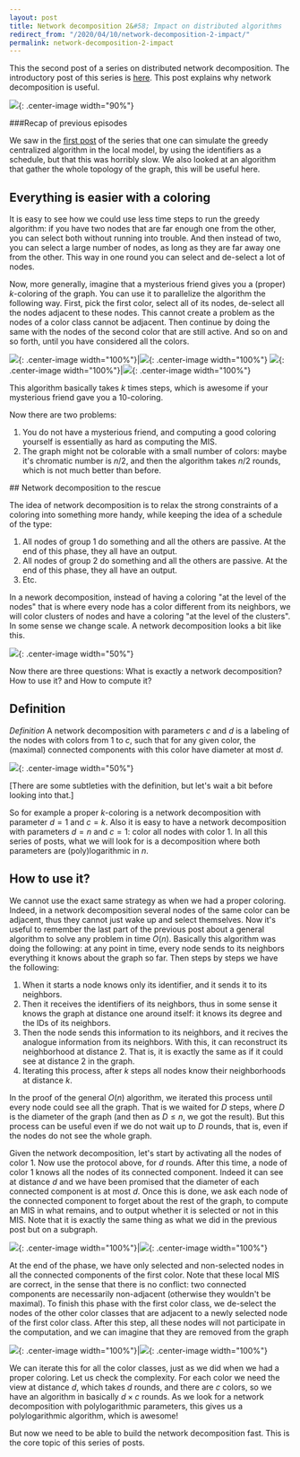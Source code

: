 ```yaml
---
layout: post
title: Network decomposition 2&#58; Impact on distributed algorithms
redirect_from: "/2020/04/10/network-decomposition-2-impact/"
permalink: network-decomposition-2-impact
---
```


This the second post of a series on distributed network decomposition. 
The introductory post of this series is 
[here](https://discrete-notes.github.io/network-decomposition-0). 
This post explains why network decomposition is useful. 

![](assets/caravane-2.jpg){: .center-image width="90%"}

###Recap of previous episodes

We saw in the 
[first post](https://discrete-notes.github.io/network-decomposition-1-local-algorithms) 
of the series that one can simulate the greedy centralized algorithm in the local 
model, by using the identifiers as a schedule, but that this was horribly slow.
We also looked at an algorithm that gather the whole topology of the graph, this
will be useful here.

## Everything is easier with a coloring

It is easy to see how we could use less time steps to run the greedy algorithm: 
if you have two nodes that are far enough one from the other, you can select 
both without running into trouble. And then instead of two, you can select a
large number of nodes, as long as they are far away one from the other. 
This way in one round you can select and de-select a lot of nodes.  

Now, more generally, imagine that a mysterious friend gives you a (proper) 
$k$-coloring of the graph. You can use it to parallelize the algorithm the 
following way. First, pick the first color, select all of its nodes, de-select 
all the nodes adjacent to these nodes. This cannot create a problem as the nodes
of a color class cannot be adjacent. Then continue by doing the same with the 
nodes of the second color that are still active. And so on and so 
forth, until you have considered all the colors.
 
![](assets/MIS-coloring-1.png){: .center-image width="100%"}|![](assets/MIS-coloring-2.png){: .center-image width="100%"}
![](assets/MIS-coloring-3.png){: .center-image width="100%"}|![](assets/MIS-coloring-4.png){: .center-image width="100%"}

This algorithm basically takes $k$ times steps, which is awesome if your mysterious 
friend gave you a 10-coloring. 

Now there are two problems: 

1. You do not have a mysterious friend, and computing a good coloring yourself is 
essentially as hard as computing the MIS.
2. The graph might not be colorable with a small number of colors: maybe it's
chromatic number is $n/2$, and then the algorithm takes $n/2$ rounds, which is 
not much better than before.

## Network decomposition to the rescue

The idea of network decomposition is to relax the strong constraints of a 
coloring into something more handy, while keeping the idea of a schedule of the 
type:

1. All nodes of group 1 do something and all the others are passive. At the end 
of this phase, they all have an output.
2. All nodes of group 2 do something and all the others are passive. At the end 
of this phase, they all have an output.
3. Etc.

In a nework decomposition, instead of having a coloring "at the level of the nodes" that 
is where every node has a color different from its neighbors, we will color 
clusters of nodes and have a coloring "at the level of the clusters". In some 
sense we change scale. A network decomposition looks a bit like this.

![](assets/impact-decompo-6.png){: .center-image width="50%"}

Now there are three questions: What is exactly a network decomposition? 
How to use it? and How to compute it?

## Definition

*Definition* A network decomposition with parameters $c$ and $d$ is a labeling of 
the nodes with colors from 1 to $c$, such that for any given color, the (maximal)
connected components with this color have diameter at most $d$.

![](assets/impact-decompo-5.png){: .center-image width="50%"}

[There are some subtleties with the definition, but let's wait a bit before 
looking into that.]

So for example a proper $k$-coloring is a network decomposition with parameter 
$d=1$ and $c=k$. Also it is easy to have a network decomposition with parameters
$d=n$ and $c=1$: color all nodes with color 1. 
In all this series of posts, what we will look for is a decomposition where both 
parameters are (poly)logarithmic in $n$.

## How to use it?

We cannot use the exact same strategy as when we had a proper coloring. Indeed, 
in a network decomposition several nodes of the same color can be adjacent, thus 
they cannot just wake up and select themselves. 
Now it's useful to remember the last part of the previous post about a general
algorithm to solve any problem in time $O(n)$. 
Basically this algorithm was doing the following: at any point in time, every 
node sends to its neighbors everything it knows about the graph so far. Then
steps by steps we have the following:

1. When it starts a node knows only its identifier, and it sends it to its 
neighbors. 
2. Then it receives the identifiers of its neighbors, thus in some sense it knows 
the graph at distance one around itself: it knows its degree and the IDs of its 
neighbors.
3. Then the node sends this information to its neighbors, and it recives the 
analogue information from its neighbors. With this, it can reconstruct its 
neighborhood at distance 2. That is, it is exactly the same as if it could see 
at distance 2 in the graph.
4. Iterating this process, after $k$ steps all nodes know their neighborhoods 
at distance $k$. 

In the proof of the general $O(n)$ algorithm, we iterated this process until 
every node could see all the graph. That is we waited for $D$ steps, where $D$ 
is the diameter of the graph (and then as $D \leq n$, we got the result). But this 
process can be useful even if we do not wait up to $D$ rounds, that is, even if 
the nodes do not see the whole graph. 

Given the network decomposition, let's start by activating all the nodes of 
color 1. Now use the protocol above, for $d$ rounds. After this time, a node of
color 1 knows all the nodes of its connected component. Indeed it can see at 
distance $d$ and we have been promised that the diameter of each connected 
component is at most $d$. Once this is done, we ask each node of the connected 
component to forget about the rest of the graph, to compute an MIS in what 
remains, and to output whether it is selected or not in this MIS. Note that it 
is exactly the same thing as what we did in the previous post but on a subgraph.

![](assets/impact-decompo-1.png){: .center-image width="100%"}|![](assets/impact-decompo-3.png){: .center-image width="100%"}

At the end of the phase, we have only selected and non-selected nodes in all the 
connected components of the first color. Note that these local MIS are correct, 
in the sense that there is no conflict: two connected components are necessarily 
non-adjacent (otherwise they wouldn't be maximal). To finish this phase with the 
first color class, we de-select the nodes of the other color classes that are 
adjacent to a newly selected node of the first color class. After this step, all
these nodes will not participate in the computation, and we can imagine that 
they are removed from the graph

![](assets/impact-decompo-2.png){: .center-image width="100%"}|![](assets/impact-decompo-4.png){: .center-image width="100%"} 

We can iterate this for all the color classes, just as we did when we had a 
proper coloring. Let us check the complexity. For each color we need the view at 
distance $d$, which takes $d$ rounds, and there are $c$ colors, so we have an 
algorithm in basically $d\times c$ rounds. As we look for a network decomposition 
with polylogarithmic parameters, this gives us a polylogarithmic algorithm, 
which is awesome!

But now we need to be able to build the network decomposition fast. This is the 
core topic of this series of posts.






 
